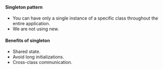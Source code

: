 #### Singleton pattern

* You can have only a single instance of a specific class throughout the entire application.
* We are not using new.

#### Benefits of singleton

* Shared state.
* Avoid long initializations.
* Cross-class communication.